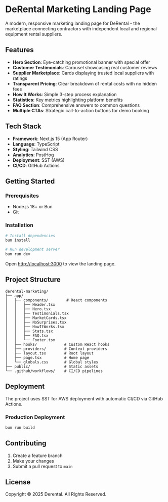# DeRental Marketing Landing Page

A modern, responsive marketing landing page for DeRental - the marketplace connecting contractors with independent local and regional equipment rental suppliers.

## Features

- **Hero Section**: Eye-catching promotional banner with special offer
- **Customer Testimonials**: Carousel showcasing real customer reviews
- **Supplier Marketplace**: Cards displaying trusted local suppliers with ratings
- **Transparent Pricing**: Clear breakdown of rental costs with no hidden fees
- **How It Works**: Simple 3-step process explanation
- **Statistics**: Key metrics highlighting platform benefits
- **FAQ Section**: Comprehensive answers to common questions
- **Multiple CTAs**: Strategic call-to-action buttons for demo booking

## Tech Stack

- **Framework**: Next.js 15 (App Router)
- **Language**: TypeScript
- **Styling**: Tailwind CSS
- **Analytics**: PostHog
- **Deployment**: SST (AWS)
- **CI/CD**: GitHub Actions

## Getting Started

### Prerequisites

- Node.js 18+ or Bun
- Git

### Installation

```bash
# Install dependencies
bun install

# Run development server
bun run dev
```

Open [http://localhost:3000](http://localhost:3000) to view the landing page.

## Project Structure

```
derental-marketing/
├── app/
│   ├── components/        # React components
│   │   ├── Header.tsx
│   │   ├── Hero.tsx
│   │   ├── Testimonials.tsx
│   │   ├── MarketCards.tsx
│   │   ├── NoSurprises.tsx
│   │   ├── HowItWorks.tsx
│   │   ├── Stats.tsx
│   │   ├── FAQ.tsx
│   │   └── Footer.tsx
│   ├── hooks/            # Custom React hooks
│   ├── providers/        # Context providers
│   ├── layout.tsx        # Root layout
│   ├── page.tsx          # Home page
│   └── globals.css       # Global styles
├── public/               # Static assets
└── .github/workflows/    # CI/CD pipelines
```

## Deployment

The project uses SST for AWS deployment with automatic CI/CD via GitHub Actions.

### Production Deployment

```bash
bun run build
```

## Contributing

1. Create a feature branch
2. Make your changes
3. Submit a pull request to `main`

## License

Copyright © 2025 Derental. All Rights Reserved.
